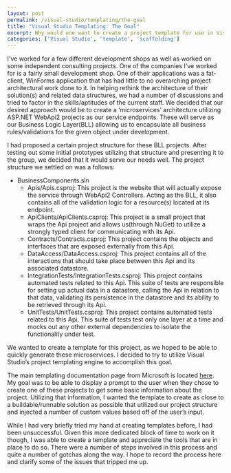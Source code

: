 ```yaml
---
layout: post
permalink: /visual-studio/templating/the-goal
title: "Visual Studio Templating: The Goal"
excerpt: Why would one want to create a project template for use in Visual Studio?
categories: ['Visual Studio', 'template', 'scaffolding']
---
```


I've worked for a few different development shops as well as worked on some independent consulting projects. One of the companies I've worked for is a fairly small development shop. One of their applications was a fat-client, WinForms application that has had little to no overarching project architectural work done to it. In helping rethink the architecture of their solution(s) and related data structures, we had a number of discussions and tried to factor in the skills/aptitudes of the current staff. We decided that our desired approach would be to create a ‘microservices’ architecture utilizing ASP.NET WebApi2 projects as our service endpoints. These will serve as our Business Logic Layer(BLL) allowing us to encapsulate all business rules/validations for the given object under development.

I had proposed a certain project structure for these BLL projects. After testing out some initial prototypes utilizing that structure and presenting it to the group, we decided that it would serve our needs well.  The project structure we settled on was a follows:

* BusinessComponents.sln
  * Apis/Apis.csproj: This project is the website that will actually expose the service through WebApi2 Controllers. Acting as the BLL, it also contains all of the validation logic for a resource(s) located at its endpoint.
  * ApiClients/ApiClients.csproj: This project is a small project that wraps the Api project and allows us(through NuGet) to utilize a strongly typed client for communicating with its Api. 
  * Contracts/Contracts.csproj: This project contains the objects and interfaces that are exposed externally from this Api.
  * DataAccess/DataAccess.csproj: This project contains all of the interactions that should take place between this Api and its associated datastore. 
  * IntegrationTests/IntegrationTests.csproj: This project contains automated tests related to this Api. This suite of tests are responsible for setting up actual data in a datastore, calling the Api in relation to that data, validating its persistence in the datastore and its ability to be retrieved through its Api. 
  * UnitTests/UnitTests.csproj: This project contains automated tests related to this Api. This suite of tests test only one layer at a time and mocks out any other external dependencies to isolate the functionality under test.

We wanted to create a template for this project, as we hoped to be able to quickly generate these microservices. I decided to try to utilize Visual Studio’s project templating engine to accomplish this goal.

The main templating documentation page from Microsoft is located [here](https://msdn.microsoft.com/en-us/library/6db0hwky(v=vs.90).aspx). My goal was to be able to display a prompt to the user when they chose to create one of these projects to get some basic information about the project. Utilizing that information, I wanted the template to create as close to a buildable/runnable solution as possible that utilized our project structure and injected a number of custom values based off of the user’s input.

While I had very briefly tried my hand at creating templates before, I had been unsuccessful. Given this more dedicated block of time to work on it though, I was able to create a template and appreciate the tools that are in place to do so. There were a number of steps involved in this process and quite a number of gotchas along the way. I hope to record the process here and clarify some of the issues that tripped me up.
